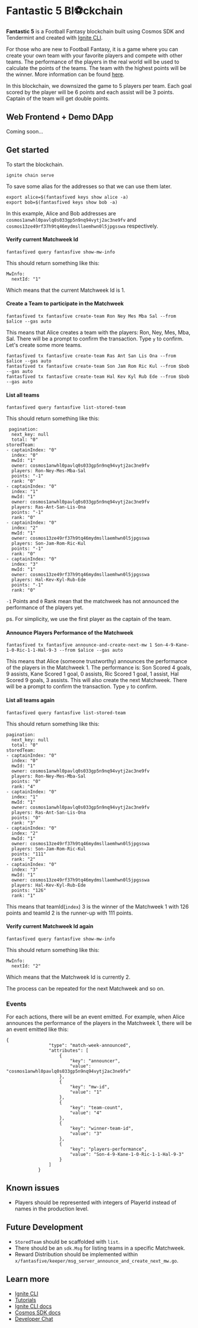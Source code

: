 # Fantastic 5 Bl⚽️ckchain

**Fantastic 5** is a Football Fantasy blockchain built using Cosmos SDK and Tendermint and created with [Ignite CLI](https://ignite.com/cli).

For those who are new to Football Fantasy, it is a game where you can create your own team with your favorite players and compete with other teams. The performance of the players in the real world will be used to calculate the points of the teams. The team with the highest points will be the winner. More information can be found [here](https://fantasy.premierleague.com/help/rules).

In this blockchain, we downsized the game to 5 players per team. Each goal scored by the player will be 6 points and each assist will be 3 points. Captain of the team will get double points.

## Web Frontend + Demo DApp

Coming soon...

## Get started

To start the blockchain.

```
ignite chain serve
```

To save some alias for the addresses so that we can use them later.

```
export alice=$(fantasfived keys show alice -a)
export bob=$(fantasfived keys show bob -a)
```
In this example, Alice and Bob addresses are `cosmos1anwhl0pavlq0s033gp5n9nq94vytj2ac3ne9fv` and `cosmos13ze49rf37h9tq46mydmsllaemhwn0l5jpgsswa` respectively.

#### Verify current Matchweek Id

```
fantasfived query fantasfive show-mw-info
```

This should return something like this:

```
MwInfo:
  nextId: "1"
```

Which means that the current Matchweek Id is 1.

#### Create a Team to participate in the Matchweek

```
fantasfived tx fantasfive create-team Ron Ney Mes Mba Sal --from $alice --gas auto
```

This means that Alice creates a team with the players: Ron, Ney, Mes, Mba, Sal. There will be a prompt to confirm the transaction. Type `y` to confirm.
Let's create some more teams.

```
fantasfived tx fantasfive create-team Ras Ant San Lis Ona --from $alice --gas auto
fantasfived tx fantasfive create-team Son Jam Rom Ric Kul --from $bob --gas auto
fantasfived tx fantasfive create-team Hal Kev Kyl Rub Ede --from $bob --gas auto
```

#### List all teams

```
fantasfived query fantasfive list-stored-team
```

This should return something like this:

```
 pagination:
  next_key: null
  total: "0"
storedTeam:
- captainIndex: "0"
  index: "0"
  mwId: "1"
  owner: cosmos1anwhl0pavlq0s033gp5n9nq94vytj2ac3ne9fv
  players: Ron-Ney-Mes-Mba-Sal
  points: "-1"
  rank: "0"
- captainIndex: "0"
  index: "1"
  mwId: "1"
  owner: cosmos1anwhl0pavlq0s033gp5n9nq94vytj2ac3ne9fv
  players: Ras-Ant-San-Lis-Ona
  points: "-1"
  rank: "0"
- captainIndex: "0"
  index: "2"
  mwId: "1"
  owner: cosmos13ze49rf37h9tq46mydmsllaemhwn0l5jpgsswa
  players: Son-Jam-Rom-Ric-Kul
  points: "-1"
  rank: "0"
- captainIndex: "0"
  index: "3"
  mwId: "1"
  owner: cosmos13ze49rf37h9tq46mydmsllaemhwn0l5jpgsswa
  players: Hal-Kev-Kyl-Rub-Ede
  points: "-1"
  rank: "0"
```
`-1` Points and `0` Rank mean that the matchweek has not announced the performance of the players yet.

ps. For simplicity, we use the first player as the captain of the team.

#### Announce Players Performance of the Matchweek

```
fantasfived tx fantasfive announce-and-create-next-mw 1 Son-4-9-Kane-1-0-Ric-1-1-Hal-9-3 --from $alice --gas auto
```

This means that Alice (someone trustworthy) announces the performance of the players in the Matchweek 1. The performance is: Son Scored 4 goals, 9 assists, Kane Scored 1 goal, 0 assists, Ric Scored 1 goal, 1 assist, Hal Scored 9 goals, 3 assists. This will also create the next Matchweek.
There will be a prompt to confirm the transaction. Type `y` to confirm.

#### List all teams again

```
fantasfived query fantasfive list-stored-team
```

This should return something like this:

```
pagination:
  next_key: null
  total: "0"
storedTeam:
- captainIndex: "0"
  index: "0"
  mwId: "1"
  owner: cosmos1anwhl0pavlq0s033gp5n9nq94vytj2ac3ne9fv
  players: Ron-Ney-Mes-Mba-Sal
  points: "0"
  rank: "4"
- captainIndex: "0"
  index: "1"
  mwId: "1"
  owner: cosmos1anwhl0pavlq0s033gp5n9nq94vytj2ac3ne9fv
  players: Ras-Ant-San-Lis-Ona
  points: "0"
  rank: "3"
- captainIndex: "0"
  index: "2"
  mwId: "1"
  owner: cosmos13ze49rf37h9tq46mydmsllaemhwn0l5jpgsswa
  players: Son-Jam-Rom-Ric-Kul
  points: "111"
  rank: "2"
- captainIndex: "0"
  index: "3"
  mwId: "1"
  owner: cosmos13ze49rf37h9tq46mydmsllaemhwn0l5jpgsswa
  players: Hal-Kev-Kyl-Rub-Ede
  points: "126"
  rank: "1"
```

This means that teamId(`index`) 3 is the winner of the Matchweek 1 with 126 points and teamId 2 is the runner-up with 111 points.

#### Verify current Matchweek Id again

```
fantasfived query fantasfive show-mw-info
```

This should return something like this:

```
MwInfo:
  nextId: "2"
```

Which means that the Matchweek Id is currently 2.

The process can be repeated for the next Matchweek and so on.

### Events

For each actions, there will be an event emitted. For example, when Alice announces the performance of the players in the Matchweek 1, there will be an event emitted like this:

```
{
                "type": "match-week-announced",
                "attributes": [
                    {
                        "key": "announcer",
                        "value": "cosmos1anwhl0pavlq0s033gp5n9nq94vytj2ac3ne9fv"
                    },
                    {
                        "key": "mw-id",
                        "value": "1"
                    },
                    {
                        "key": "team-count",
                        "value": "4"
                    },
                    {
                        "key": "winner-team-id",
                        "value": "3"
                    },
                    {
                        "key": "players-performance",
                        "value": "Son-4-9-Kane-1-0-Ric-1-1-Hal-9-3"
                    }
                ]
            }
```


## Known issues

- Players should be represented with integers of PlayerId instead of names in the production level.

## Future Development

- `StoredTeam` should be scaffolded with `list`.
- There should be an `sdk.Msg` for listing teams in a specific Matchweek.
- Reward Distribution should be implemented within `x/fantasfive/keeper/msg_server_announce_and_create_next_mw.go`.

## Learn more

- [Ignite CLI](https://ignite.com/cli)
- [Tutorials](https://docs.ignite.com/guide)
- [Ignite CLI docs](https://docs.ignite.com)
- [Cosmos SDK docs](https://docs.cosmos.network)
- [Developer Chat](https://discord.gg/ignite)
